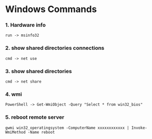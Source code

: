 # Windows Commands

### 1. Hardware info

	run -> msinfo32

### 2. show shared directories connections

	cmd -> net use

### 3. show shared directories

	cmd -> net share

### 4. wmi

	PowerShell -> Get-WmiObject -Query "Select * from win32_bios"

### 5. reboot remote server

	gwmi win32_operatingsystem -ComputerName xxxxxxxxxxxx | Invoke-WmiMethod -Name reboot

